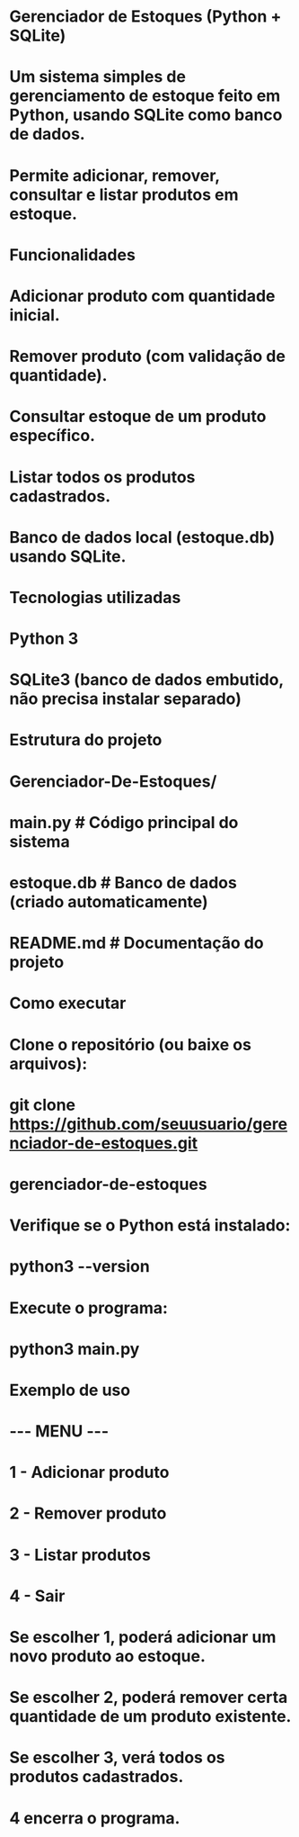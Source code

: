 # Gerenciador de Estoques (Python + SQLite)

# Um sistema simples de gerenciamento de estoque feito em Python, usando SQLite como banco de dados.
# Permite adicionar, remover, consultar e listar produtos em estoque.

# Funcionalidades

# Adicionar produto com quantidade inicial.

# Remover produto (com validação de quantidade).

# Consultar estoque de um produto específico.

# Listar todos os produtos cadastrados.

# Banco de dados local (estoque.db) usando SQLite.

# Tecnologias utilizadas

# Python 3

# SQLite3 (banco de dados embutido, não precisa instalar separado)

# Estrutura do projeto
# Gerenciador-De-Estoques/
 # main.py           # Código principal do sistema
 # estoque.db        # Banco de dados (criado automaticamente)
 # README.md         # Documentação do projeto

# Como executar

# Clone o repositório (ou baixe os arquivos):

# git clone https://github.com/seuusuario/gerenciador-de-estoques.git
# gerenciador-de-estoques


# Verifique se o Python está instalado:

# python3 --version


# Execute o programa:

# python3 main.py

# Exemplo de uso
# --- MENU ---
# 1 - Adicionar produto
# 2 - Remover produto
# 3 - Listar produtos
# 4 - Sair

# Se escolher 1, poderá adicionar um novo produto ao estoque.

# Se escolher 2, poderá remover certa quantidade de um produto existente.

# Se escolher 3, verá todos os produtos cadastrados.

# 4 encerra o programa.